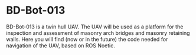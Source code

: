 # BD-Bot-013
BD-Bot-013 is a twin hull UAV. The UAV will be used as a platform for the inspection and assessment of masonry arch bridges and masonry retaining walls.
Here you will find (now or in the future) the code needed for navigation of the UAV, based on ROS Noetic.
